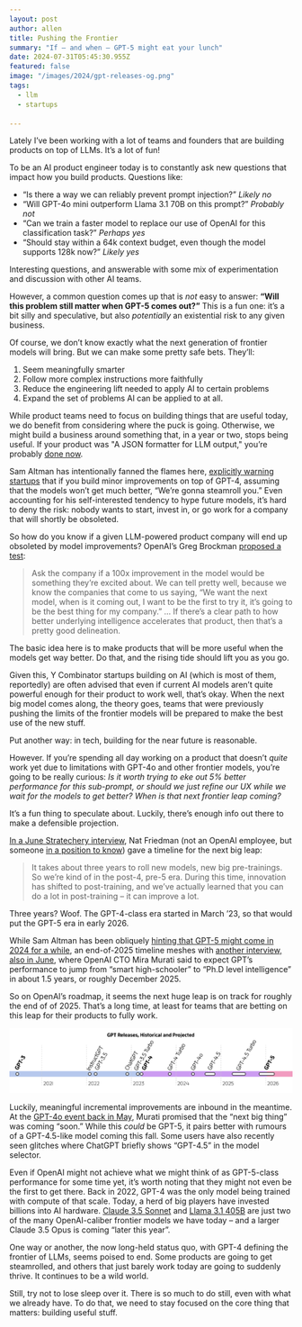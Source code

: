 ```yaml
---
layout: post
author: allen
title: Pushing the Frontier
summary: "If – and when – GPT-5 might eat your lunch"
date: 2024-07-31T05:45:30.955Z
featured: false
image: "/images/2024/gpt-releases-og.png"
tags:
  - llm
  - startups

---
```


Lately I’ve been working with a lot of teams and founders that are building products on top of LLMs. It’s a lot of fun!

To be an AI product engineer today is to constantly ask new questions that impact how you build products. Questions like:

- “Is there a way we can reliably prevent prompt injection?” *Likely no*
- “Will GPT-4o mini outperform Llama 3.1 70B on this prompt?” *Probably not*
- “Can we train a faster model to replace our use of OpenAI for this classification task?” *Perhaps yes*
- “Should stay within a 64k context budget, even though the model supports 128k now?” *Likely yes*

Interesting questions, and answerable with some mix of experimentation and discussion with other AI teams.

However, a common question comes up that is *not* easy to answer: **“Will this problem still matter when GPT-5 comes out?”** This is a fun one: it’s a bit silly and speculative, but also *potentially* an existential risk to any given business.

Of course, we don’t know exactly what the next generation of frontier models will bring. But we can make some pretty safe bets. They’ll:

1. Seem meaningfully smarter
2. Follow more complex instructions more faithfully
3. Reduce the engineering lift needed to apply AI to certain problems
4. Expand the set of problems AI can be applied to at all.

While product teams need to focus on building things that are useful today, we do benefit from considering where the puck is going. Otherwise, we might build a business around something that, in a year or two, stops being useful. If your product was "A JSON formatter for LLM output," you’re probably [done now](https://platform.openai.com/docs/guides/json-mode).

Sam Altman has intentionally fanned the flames here, [explicitly warning startups](https://www.youtube.com/watch?v=G8T1O81W96Y) that if you build minor improvements on top of GPT-4, assuming that the models won’t get much better, “We’re gonna steamroll you.” Even accounting for his self-interested tendency to hype future models, it’s hard to deny the risk: nobody wants to start, invest in, or go work for a company that will shortly be obsoleted.

So how do you know if a given LLM-powered product company will end up obsoleted by model improvements? OpenAI’s Greg Brockman [proposed a test](https://www.youtube.com/watch?v=G8T1O81W96Y):

> Ask the company if a 100x improvement in the model would be something they’re excited about. We can tell pretty well, because we know the companies that come to us saying, “We want the next model, when is it coming out, I want to be the first to try it, it’s going to be the best thing for my company.” … If there’s a clear path to how better underlying intelligence accelerates that product, then that’s a pretty good delineation.

The basic idea here is to make products that will be more useful when the models get way better. Do that, and the rising tide should lift you as you go.

Given this, Y Combinator startups building on AI (which is most of them, reportedly) are often advised that even if current AI models aren’t quite powerful enough for their product to work well, that’s okay. When the next big model comes along, the theory goes, teams that were previously pushing the limits of the frontier models will be prepared to make the best use of the new stuff.

Put another way: in tech, building for the near future is reasonable.

However. If you’re spending all day working on a product that doesn’t *quite* work yet due to limitations with GPT-4o and other frontier models, you’re going to be really curious: *Is it worth trying to eke out 5% better performance for this sub-prompt, or should we just refine our UX while we wait for the models to get better? When is that next frontier leap coming?*

It’s a fun thing to speculate about. Luckily, there’s enough info out there to make a defensible projection.

[In a June Stratechery interview](https://stratechery.com/2024/an-interview-with-daniel-gross-and-nat-friedman-about-apple-and-ai/), Nat Friedman (not an OpenAI employee, but someone [in a position to know](https://www.theinformation.com/articles/former-github-ceos-novel-investment-offer-to-ai-founders-rare-server-chips)) gave a timeline for the next big leap: 

> It takes about three years to roll new models, new big pre-trainings. So we’re kind of in the post-4, pre-5 era. During this time, innovation has shifted to post-training, and we’ve actually learned that you can do a lot in post-training – it can improve a lot.

Three years? Woof. The GPT-4-class era started in March ’23, so that would put the GPT-5 era in early 2026.

While Sam Altman has been obliquely [hinting that GPT-5 might come in 2024 for a while](https://x.com/sama/status/1738673279085457661), an end-of-2025 timeline meshes with [another interview, also in June](https://www.youtube.com/watch?v=yUoj9B8OpR8), where OpenAI CTO Mira Murati said to expect GPT’s performance to jump from “smart high-schooler” to “Ph.D level intelligence” in about 1.5 years, or roughly December 2025.

So on OpenAI’s roadmap, it seems the next huge leap is on track for roughly the end of of 2025. That’s a long time, at least for teams that are betting on this leap for their products to fully work.

<div class="centered">
<a href="/images/2024/gpt-releases.png"><img src="/images/2024/gpt-releases.png"></a>
</div>

Luckily, meaningful incremental improvements are inbound in the meantime. At the [GPT-4o event back in May](https://www.youtube.com/watch?v=DQacCB9tDaw), Murati promised that the “next big thing” was coming “soon.” While this *could* be GPT-5, it pairs better with rumours of a GPT-4.5-like model coming this fall. Some users have also recently seen glitches where ChatGPT briefly shows “GPT-4.5” in the model selector.

Even if OpenAI might not achieve what we might think of as GPT-5-class performance for some time yet, it’s worth noting that they might not even be the first to get there. Back in 2022, GPT-4 was the only model being trained with compute of that scale. Today, a herd of big players have invested billions into AI hardware. [Claude 3.5 Sonnet](https://www.anthropic.com/news/claude-3-5-sonnet) and [Llama 3.1 405B](https://ai.meta.com/blog/meta-llama-3-1/) are just two of the many OpenAI-caliber frontier models we have today – and a larger Claude 3.5 Opus is coming “later this year”.

One way or another, the now long-held status quo, with GPT-4 defining the frontier of LLMs, seems poised to end. Some products are going to get steamrolled, and others that just barely work today are going to suddenly thrive. It continues to be a wild world.

Still, try not to lose sleep over it. There is so much to do still, even with what we already have. To do that, we need to stay focused on the core thing that matters: building useful stuff.

